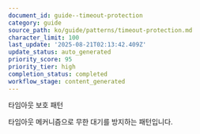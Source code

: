 ```yaml
---
document_id: guide--timeout-protection
category: guide
source_path: ko/guide/patterns/timeout-protection.md
character_limit: 100
last_update: '2025-08-21T02:13:42.409Z'
update_status: auto_generated
priority_score: 95
priority_tier: high
completion_status: completed
workflow_stage: content_generated
---
```

타임아웃 보호 패턴

타임아웃 메커니즘으로 무한 대기를 방지하는 패턴입니다.
